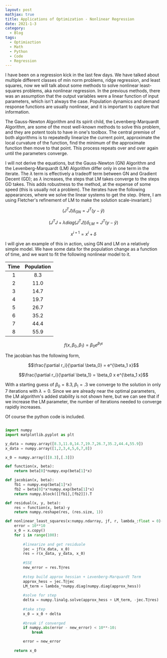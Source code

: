 ```yaml
---
layout: post
mathjax: true
title: Applications of Optimization - Nonlinear Regression
date: 2021-1-3
category:
  - Blog
tags:
  - Optimiaztion
  - Math
  - Python
  - Code
  - Regression
---
```


I have been on a regression kick in the last few days. We have talked about multiple different classes of min norm problems, ridge regression, and least squares, now we will talk about some methods to solve nonlinear least-squares problems, aka nonlinear regression. In the previous methods, there was an assumption that the output variables were a linear function of input parameters, which isn't always the case. Population dynamics and demand response functions are usually nonlinear, and it is important to capture that information.

The Gauss-Newton Algorithm and its spirit child, the Levenberg-Marquardt Algorithm, are some of the most well-known methods to solve this problem, and they are potent tools to have in one's toolbox. The central premise of both algorithms is to repeatedly linearize the current point, approximate the local curvature of the function, find the minimum of the approximate function then move to that point. This process repeats over and over again until the parameters converge.

I will not derive the equations, but the Gauss-Newton (GN) Algorithm and the Levenberg-Marquardt (LM) Algorithm differ only in one term in the iterate. The $\lambda$ term is effectively a tradeoff term between GN and Gradient Decent (GD); as $\lambda$ increases, the steps that LM takes converge to the steps GD takes. This adds robustness to the method, at the expense of some speed (this is usually not a problem). The iterates have the following appearances, where we solve the linear systems to get the step. (Here, I am using Fletcher's refinement of LM to make the solution scale-invariant.)


$$(J^TJ)\delta_{GN} =J^T(y - \hat{y}) $$

$$(J^TJ + \lambda diag(J^TJ)) \delta_{LM} =J^T(y - \hat{y})$$

$$x^{i+1} = x^i + \delta$$

I will give an example of this in action, using GN and LM on a relatively simple model.  We have some data for the population change as a function of time, and we want to fit the following nonlinear model to it.

|    Time    |  Population  |
|:----------:|:------------:|
|      1     |      8.3     |
|      2     |     11.0     |
|      3     |     14.7     |
|      4     |     19.7     |
|      5     |     26.7     |
|      6     |     35.2     |
|      7     |     44.4     |
|      8     |     55.9     |

$$f(x, \beta_0, \beta_1) = \beta_0 e^{\beta_1 x}$$


The jacobian has the following form, 

$$\frac{\partial r_i}{\partial \beta_0} = e^{\beta_1 x}$$

$$\frac{\partial r_i}{\partial \beta_1} = \beta_0 x e^{\beta_1 x}$$


With a starting guess of $\beta_0 = 8.3, \beta_1 = .3$ we converge to the solution in only 7 iterations with $\lambda = 0$. Since we are already near the optimal parameters, the LM algorithm's added stability is not shown here, but we can see that if we increase the LM parameter, the number of iterations needed to converge rapidly increases. 


Of course the python code is included.

```python

import numpy 
import matplotlib.pyplot as plt

y_data = numpy.array([8.3,11.0,14.7,19.7,26.7,35.2,44.4,55.9])
x_data = numpy.array([1,2,3,4,5,6,7,8])

x_0 = numpy.array([[8.3],[.3]])

def function(x, beta):
    return beta[0]*numpy.exp(beta[1]*x)

def jacobian(x, beta):
    fb1 = numpy.exp(beta[1]*x)
    fb2 = beta[0]*x*numpy.exp(beta[1]*x)
    return numpy.block([[fb1],[fb2]]).T

def residual(x, y, beta):
    res = function(x, beta)-y
    return numpy.reshape(res, (res.size, 1))

def nonlinear_least_squares(x:numpy.ndarray, jf, r, lambda_:float = 0)-> numpy.ndarray:
    error = 10**10
    x_0 = x.copy()
    for i in range(100):
        
        #linearize and get residuale
        jec = jf(x_data, x_0)
        res = r(x_data, y_data, x_0)
        
        #SSE
        new_error = res.T@res
        
        #step build approx hessian + Levenberg-Marquardt Term
        approx_hess = jec.T@jec
        LM_term = lambda_*numpy.diag(numpy.diag(approx_hess)) 
        
        #solve for step
        delta = numpy.linalg.solve(approx_hess + LM_term, -jec.T@res)
        
        #take step
        x_0 = x_0 + delta
        
        #break if converged
        if numpy.abs(error - new_error) < 10**-10:
            break

        error = new_error
        
    return x_0

```
